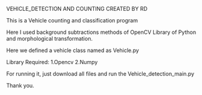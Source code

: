 VEHICLE_DETECTION AND COUNTING
CREATED BY RD

This is a  Vehicle counting and classification program 

Here I used background subtractions methods of OpenCV Library of Python and morphological transformation.

Here we defined a vehicle class  named as Vehicle.py

Library Required:
1.Opencv
2.Numpy

For running it, just download all files and run the Vehicle_detection_main.py

Thank you.
